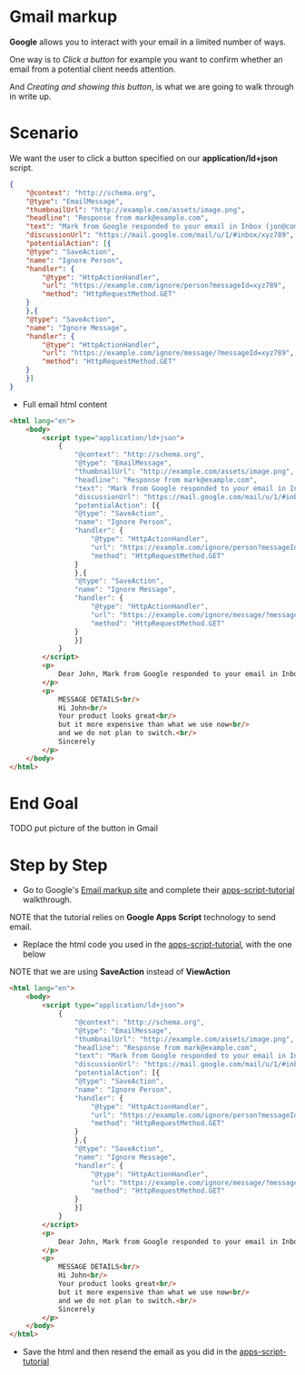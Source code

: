 # Gmail markup

**Google** allows you to interact with your email in a limited number of ways.

One way is to *Click a button* for example you want to confirm whether an email from a potential client needs attention.

And *Creating and showing this button*, is what we are going to walk through in write up.

# Scenario
We want the user to click a button specified on our **application/ld+json** script.

```json
{
    "@context": "http://schema.org",
    "@type": "EmailMessage",
    "thumbnailUrl": "http://example.com/assets/image.png",
    "headline": "Response from mark@example.com",
    "text": "Mark from Google responded to your email in Inbox (jon@comapny.com)",
    "discussionUrl": "https://mail.google.com/mail/u/1/#inbox/xyz789",
    "potentialAction": [{
    "@type": "SaveAction",
    "name": "Ignore Person",
    "handler": {
        "@type": "HttpActionHandler",
        "url": "https://example.com/ignore/person?messageId=xyz789",
        "method": "HttpRequestMethod.GET"
    }
    },{
    "@type": "SaveAction",
    "name": "Ignore Message",
    "handler": {
        "@type": "HttpActionHandler",
        "url": "https://example.com/ignore/message/?messageId=xyz789",
        "method": "HttpRequestMethod.GET"
    }
    }]
}
```

* Full email html content 
```html
<html lang="en">
    <body>
        <script type="application/ld+json">
            {
                "@context": "http://schema.org",
                "@type": "EmailMessage",
                "thumbnailUrl": "http://example.com/assets/image.png",
                "headline": "Response from mark@example.com",
                "text": "Mark from Google responded to your email in Inbox (jon@comapny.com)",
                "discussionUrl": "https://mail.google.com/mail/u/1/#inbox/xyz789",
                "potentialAction": [{
                "@type": "SaveAction",
                "name": "Ignore Person",
                "handler": {
                    "@type": "HttpActionHandler",
                    "url": "https://example.com/ignore/person?messageId=xyz789",
                    "method": "HttpRequestMethod.GET"
                }
                },{
                "@type": "SaveAction",
                "name": "Ignore Message",
                "handler": {
                    "@type": "HttpActionHandler",
                    "url": "https://example.com/ignore/message/?messageId=xyz789",
                    "method": "HttpRequestMethod.GET"
                }
                }]
            }
        </script>
        <p>
            Dear John, Mark from Google responded to your email in Inbox (john@comapny.com)
        </p>
        <p>
            MESSAGE DETAILS<br/>
            Hi John<br/>
            Your product looks great<br/>
            but it more expensive than what we use now<br/>
            and we do not plan to switch.<br/>
            Sincerely
        </p>
    </body>
</html>
```

# End Goal

TODO put picture of the button in Gmail

# Step by Step

* Go to Google's [Email markup site](https://developers.google.com/gmail/markup/) and complete their [apps-script-tutorial](https://developers.google.com/gmail/markup/apps-script-tutorial) walkthrough.

NOTE that the tutorial relies on **Google Apps Script** technology to send email.

* Replace the html code you used in the [apps-script-tutorial](https://developers.google.com/gmail/markup/apps-script-tutorial), with the one below

NOTE that we are using **SaveAction** instead of **ViewAction**

```html
<html lang="en">
    <body>
        <script type="application/ld+json">
            {
                "@context": "http://schema.org",
                "@type": "EmailMessage",
                "thumbnailUrl": "http://example.com/assets/image.png",
                "headline": "Response from mark@example.com",
                "text": "Mark from Google responded to your email in Inbox (jon@comapny.com)",
                "discussionUrl": "https://mail.google.com/mail/u/1/#inbox/xyz789",
                "potentialAction": [{
                "@type": "SaveAction",
                "name": "Ignore Person",
                "handler": {
                    "@type": "HttpActionHandler",
                    "url": "https://example.com/ignore/person?messageId=xyz789",
                    "method": "HttpRequestMethod.GET"
                }
                },{
                "@type": "SaveAction",
                "name": "Ignore Message",
                "handler": {
                    "@type": "HttpActionHandler",
                    "url": "https://example.com/ignore/message/?messageId=xyz789",
                    "method": "HttpRequestMethod.GET"
                }
                }]
            }
        </script>
        <p>
            Dear John, Mark from Google responded to your email in Inbox (john@comapny.com)
        </p>
        <p>
            MESSAGE DETAILS<br/>
            Hi John<br/>
            Your product looks great<br/>
            but it more expensive than what we use now<br/>
            and we do not plan to switch.<br/>
            Sincerely
        </p>
    </body>
</html>
```

* Save the html and then resend the email as you did in the [apps-script-tutorial](https://developers.google.com/gmail/markup/apps-script-tutorial)

